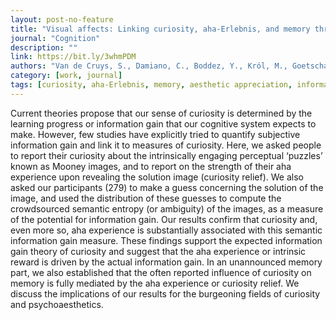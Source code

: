```yaml
---
layout: post-no-feature
title: "Visual affects: Linking curiosity, aha-Erlebnis, and memory through information gain"
journal: "Cognition"
description: ""
link: https://bit.ly/3whmPDM
authors: "Van de Cruys, S., Damiano, C., Boddez, Y., Król, M., Goetschalckx, L., & Wagemans,J."
category: [work, journal]
tags: [curiosity, aha-Erlebnis, memory, aesthetic appreciation, information gain, uncertainty, intrinsic motivation, Mooney images, semantic ambiguity, predictive processing]
---
```

Current theories propose that our sense of curiosity is determined by the learning progress or information gain that our cognitive system expects to make. However, few studies have explicitly tried to quantify subjective information gain and link it to measures of curiosity. Here, we asked people to report their curiosity about the intrinsically engaging perceptual ‘puzzles’ known as Mooney images, and to report on the strength of their aha experience upon revealing the solution image (curiosity relief). We also asked our participants (279) to make a guess concerning the solution of the image, and used the distribution of these guesses to compute the crowdsourced semantic entropy (or ambiguity) of the images, as a measure of the potential for information gain. Our results confirm that curiosity and, even more so, aha experience is substantially associated with this semantic information gain measure. These findings support the expected information gain theory of curiosity and suggest that the aha experience or intrinsic reward is driven by the actual information gain. In an unannounced memory part, we also established that the often reported influence of curiosity on memory is fully mediated by the aha experience or curiosity relief. We discuss the implications of our results for the burgeoning fields of curiosity and psychoaesthetics.
